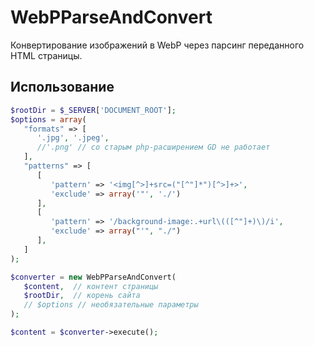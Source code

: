 # WebPParseAndConvert
Конвертирование изображений в WebP через парсинг переданного HTML страницы.
## Использование
```php
$rootDir = $_SERVER['DOCUMENT_ROOT'];
$options = array(
   "formats" => [  
      '.jpg', '.jpeg',  
      //'.png' // со старым php-расширением GD не работает  
   ],  
   "patterns" => [  
      [  
         'pattern' => '<img[^>]+src=("[^"]*")[^>]+>',
         'exclude' => array('"', './')  
      ],  
      [  
         'pattern' => '/background-image:.+url\(([^"]+)\)/i',
         'exclude' => array("'", "./")  
      ],  
   ] 
);

$converter = new WebPParseAndConvert(  
   $content,  // контент страницы
   $rootDir,  // корень сайта
   // $options // необязательные параметры
);  

$content = $converter->execute();
```
